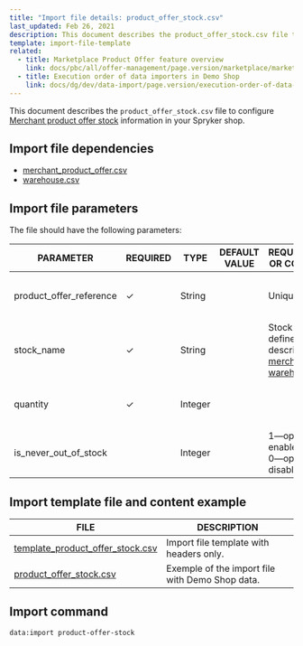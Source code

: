 ```yaml
---
title: "Import file details: product_offer_stock.csv"
last_updated: Feb 26, 2021
description: This document describes the product_offer_stock.csv file to configure merchant product offer stock in your Spryker shop.
template: import-file-template
related:
  - title: Marketplace Product Offer feature overview
    link: docs/pbc/all/offer-management/page.version/marketplace/marketplace-product-offer-feature-overview.html
  - title: Execution order of data importers in Demo Shop
    link: docs/dg/dev/data-import/page.version/execution-order-of-data-importers.html
---
```


This document describes the `product_offer_stock.csv` file to configure [Merchant product offer stock](/docs/pbc/all/warehouse-management-system/latest/marketplace/install-features/install-the-marketplace-inventory-management-feature.html) information in your Spryker shop.

## Import file dependencies

- [merchant_product_offer.csv](/docs/pbc/all/offer-management/latest/marketplace/import-and-export-data/import-file-details-merchant-product-offer.csv.html)
- [warehouse.csv](/docs/pbc/all/warehouse-management-system/latest/base-shop/import-and-export-data/import-file-details-warehouse.csv.html)


## Import file parameters

The file should have the following parameters:

| PARAMETER     | REQUIRED | TYPE | DEFAULT VALUE | REQUIREMENTS OR COMMENTS | DESCRIPTION        |
| ------------- | ---------- | ------- | ------------- | ---------------------------- | ----------------------- |
| product_offer_reference | &check;             | String   |                   | Unique                                                       | Identifier of the [merchant product offer](/docs/pbc/all/offer-management/latest/marketplace/marketplace-product-offer-feature-overview.html) in the system. |
| stock_name              | &check;             | String   |                   | Stock name is defined as described in the [merchant warehouse](/docs/pbc/all/warehouse-management-system/latest/marketplace/install-features/install-the-marketplace-inventory-management-feature.html). | Name of the stock.                                           |
| quantity                | &check;             | Integer  |                   |                                                              | The number of product offers that are in stock.              |
| is_never_out_of_stock   |               | Integer  |                   | 1—option is enabled<br>0—option is disabled.               | Allows the offer to be never out of stock. |


## Import template file and content example

| FILE  | DESCRIPTION  |
| ---------------------------- | ------------------- |
| [template_product_offer_stock.csv](https://spryker.s3.eu-central-1.amazonaws.com/docs/Developer+Guide/Back-End/Data+Manipulation/Data+Ingestion/Data+Import/Data+Import+Categories/Marketplace+setup/template_product_offer_stock.csv) | Import file template with headers only.         |
| [product_offer_stock.csv](https://spryker.s3.eu-central-1.amazonaws.com/docs/Developer+Guide/Back-End/Data+Manipulation/Data+Ingestion/Data+Import/Data+Import+Categories/Marketplace+setup/product_offer_stock.csv) | Exemple of the import file with Demo Shop data. |

## Import command

```bash
data:import product-offer-stock
```
